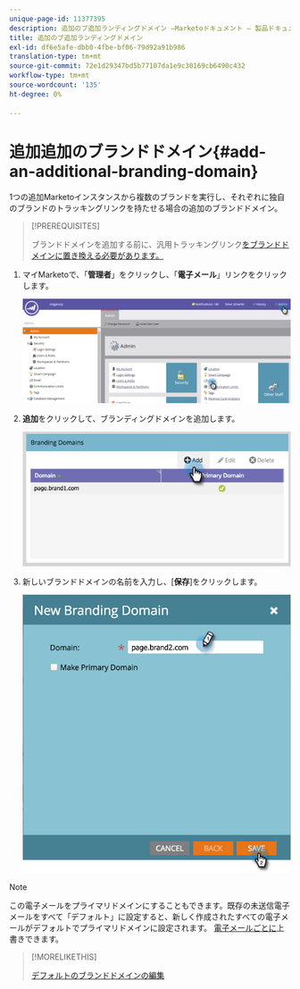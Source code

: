 ```yaml
---
unique-page-id: 11377395
description: 追加のブ追加ランディングドメイン —Marketoドキュメント — 製品ドキュメント
title: 追加のブ追加ランディングドメイン
exl-id: df6e5afe-dbb0-4fbe-bf06-79d92a91b986
translation-type: tm+mt
source-git-commit: 72e1d29347bd5b77107da1e9c30169cb6490c432
workflow-type: tm+mt
source-wordcount: '135'
ht-degree: 0%

---
```


# 追加追加のブランドドメイン{#add-an-additional-branding-domain}

1つの追加Marketoインスタンスから複数のブランドを実行し、それぞれに独自のブランドのトラッキングリンクを持たせる場合の追加のブランドドメイン。

>[!PREREQUISITES]
>
>ブランドドメインを追加する前に、汎用トラッキングリンク[をブランドドメインに置き換える必要があります。](/help/marketo/product-docs/administration/email-setup/add-multiple-branding-domains/edit-your-default-branding-domain.md)

1. マイMarketoで、「**管理者**」をクリックし、「**電子メール**」リンクをクリックします。

   ![](assets/image2016-6-29-16-3a42-3a20.png)

1. **追加**&#x200B;をクリックして、ブランディングドメインを追加します。

   ![](assets/two.png)

1. 新しいブランドドメインの名前を入力し、[**保存**]をクリックします。

   ![](assets/three.png)

>[!NOTE]
>
>この電子メールをプライマリドメインにすることもできます。既存の未送信電子メールをすべて「デフォルト」に設定すると、新しく作成されたすべての電子メールがデフォルトでプライマリドメインに設定されます。 [電子メールごとに](/help/marketo/product-docs/administration/email-setup/add-multiple-branding-domains/overwrite-primary-domain-for-emails.md)上書きできます。

>[!MORELIKETHIS]
>
>[デフォルトのブランドドメインの編集](/help/marketo/product-docs/administration/email-setup/add-multiple-branding-domains/edit-your-default-branding-domain.md)
